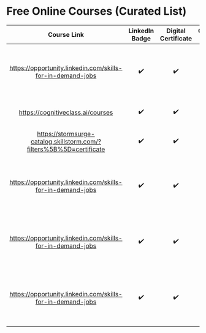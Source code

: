 # Free Online Courses (Curated List)

| Course Link | LinkedIn Badge  | Digital Certificate | Certificate Cost | Provider | Topic(s) |
|     :---:    |     :---:      |     :---:     |     :---:     |     :---:     |     :---:     |
| https://opportunity.linkedin.com/skills-for-in-demand-jobs   | :heavy_check_mark: | :heavy_check_mark: | Free | Microsoft & LinkedIn  | Systems administration, Software Development, Data, Project Management & More |
| https://cognitiveclass.ai/courses | :heavy_check_mark: | :heavy_check_mark: | Free | IBM  | Data, AI, Programming & More |
| https://stormsurge-catalog.skillstorm.com/?filters%5B%5D=certificate | :heavy_check_mark: | :heavy_check_mark: | Free | Stormsurge  | Software Development, Databases & SQL |
| https://opportunity.linkedin.com/skills-for-in-demand-jobs   | :heavy_check_mark: | :heavy_check_mark: | Free | Microsoft & LinkedIn  | Systems administration, Software Development, Data, Project Management & More |
| https://opportunity.linkedin.com/skills-for-in-demand-jobs   | :heavy_check_mark: | :heavy_check_mark: | Free | Microsoft & LinkedIn  | Systems administration, Software Development, Data, Project Management & More |
| https://opportunity.linkedin.com/skills-for-in-demand-jobs   | :heavy_check_mark: | :heavy_check_mark: | Free | Microsoft & LinkedIn  | Systems administration, Software Development, Data, Project Management & More |
